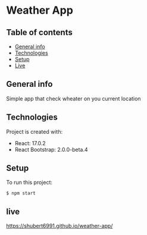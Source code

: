 # Weather App

## Table of contents

- [General info](#general-info)
- [Technologies](#technologies)
- [Setup](#setup)
- [Live](#live)

## General info

Simple app that check wheater on you current location

## Technologies

Project is created with:

- React: 17.0.2
- React Bootstrap: 2.0.0-beta.4

## Setup

To run this project:

```
$ npm start
```

## live

https://shubert6991.github.io/weather-app/
